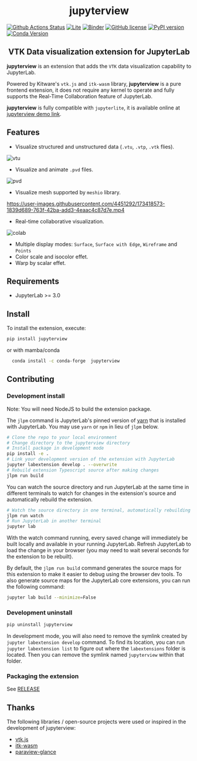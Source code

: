 <h1 align="center">jupyterview</h1>

[![Github Actions Status](https://github.com/trungleduc/jupyterview/workflows/Build/badge.svg)](https://github.com/trungleduc/jupyterview/actions/workflows/build.yml) [![Lite](https://jupyterlite.rtfd.io/en/latest/_static/badge.svg)](https://trungleduc.github.io/jupyterview) [![Binder](https://mybinder.org/badge_logo.svg)](https://mybinder.org/v2/gh/trungleduc/jupyterview/master?urlpath=lab) [![GitHub license](https://badgen.net/github/license/trungleduc/jupyterview)](https://github.com/trungleduc/jupyterview/blob/master/LICENSE) [![PyPI version](https://badge.fury.io/py/jupyterview.svg)](https://badge.fury.io/py/jupyterview) [![Conda Version](https://img.shields.io/conda/vn/conda-forge/jupyterview.svg)](https://anaconda.org/conda-forge/jupyterview)

<h2 align="center"> VTK Data visualization extension for JupyterLab</h2>


**jupyterview** is an extension that adds the `VTK` data visualization capability to JupyterLab.

Powered by Kitware's `vtk.js` and `itk-wasm` library, **jupyterview** is a pure frontend extension, it does not require any kernel to operate and fully supports the Real-Time Collaboration feature of JupyterLab.

**jupyterview** is fully compatible with `jupyterlite`, it is available online at [jupyterview demo link](https://trungleduc.github.io/jupyterview).

## Features

- Visualize structured and unstructured data (`.vtu`, `.vtp`, `.vtk` flies).

![vtu](https://user-images.githubusercontent.com/4451292/157323037-f0d8149c-410b-483b-812a-3a4e3d524552.gif)

- Visualize and animate `.pvd` files.

![pvd](https://user-images.githubusercontent.com/4451292/157324587-0b89159d-f4db-4227-b58b-437c75f69855.gif)

- Visualize mesh supported by `meshio` library.

https://user-images.githubusercontent.com/4451292/173418573-1839d689-763f-42ba-add3-4eaac4c87d7e.mp4

- Real-time collaborative visualization.

![colab](https://user-images.githubusercontent.com/4451292/157325576-c79c9ee8-6428-4e96-afa6-827467e70438.gif)

- Multiple display modes: `Surface`, `Surface with Edge`, `Wireframe` and `Points`
- Color scale and isocolor effet.
- Warp by scalar effet.

## Requirements

* JupyterLab >= 3.0

## Install

To install the extension, execute:

```bash
pip install jupyterview
```
or with mamba/conda

```bash
  conda install -c conda-forge  jupyterview
```

## Contributing

### Development install

Note: You will need NodeJS to build the extension package.

The `jlpm` command is JupyterLab's pinned version of
[yarn](https://yarnpkg.com/) that is installed with JupyterLab. You may use
`yarn` or `npm` in lieu of `jlpm` below.

```bash
# Clone the repo to your local environment
# Change directory to the jupyterview directory
# Install package in development mode
pip install -e .
# Link your development version of the extension with JupyterLab
jupyter labextension develop . --overwrite
# Rebuild extension Typescript source after making changes
jlpm run build
```

You can watch the source directory and run JupyterLab at the same time in different terminals to watch for changes in the extension's source and automatically rebuild the extension.

```bash
# Watch the source directory in one terminal, automatically rebuilding when needed
jlpm run watch
# Run JupyterLab in another terminal
jupyter lab
```

With the watch command running, every saved change will immediately be built locally and available in your running JupyterLab. Refresh JupyterLab to load the change in your browser (you may need to wait several seconds for the extension to be rebuilt).

By default, the `jlpm run build` command generates the source maps for this extension to make it easier to debug using the browser dev tools. To also generate source maps for the JupyterLab core extensions, you can run the following command:

```bash
jupyter lab build --minimize=False
```

### Development uninstall

```bash
pip uninstall jupyterview
```

In development mode, you will also need to remove the symlink created by `jupyter labextension develop`
command. To find its location, you can run `jupyter labextension list` to figure out where the `labextensions`
folder is located. Then you can remove the symlink named `jupyterview` within that folder.

### Packaging the extension

See [RELEASE](RELEASE.md)

## Thanks
The following libraries / open-source projects were used or inspired in the development of jupyterview:
 * [vtk.js](https://github.com/Kitware/vtk-js)
 * [itk-wasm](https://github.com/InsightSoftwareConsortium/itk-wasm)
 * [paraview-glance](https://github.com/Kitware/paraview-glance)
